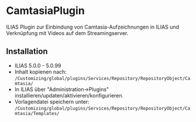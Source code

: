 # CamtasiaPlugin

ILIAS Plugin zur Einbindung von Camtasia-Aufzeichnungen in ILIAS und Verknüpfung mit Videos auf dem Streamingserver.

## Installation

* ILIAS 5.0.0 - 5.0.99
* Inhalt kopienen nach:
`/Customizing/global/plugins/Services/Repository/RepositoryObject/Camtasia/`
* In ILIAS über "Administration->Plugins" installieren/updaten/aktivieren/konfigurieren.
* Vorlagendatei speichern unter: `/Customizing/global/plugins/Services/Repository/RepositoryObject/Camtasia/Templates/`